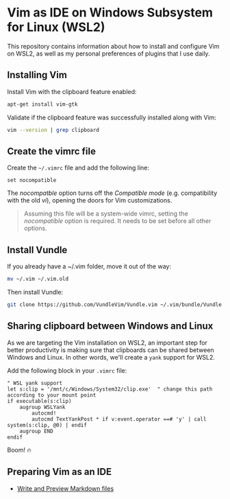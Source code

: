 # Vim as IDE on Windows Subsystem for Linux (WSL2)

This repository contains information about how to install and configure Vim on WSL2, as well as my personal preferences of plugins that I use daily.

## Installing Vim

Install Vim with the clipboard feature enabled:

```sh
apt-get install vim-gtk
```

Validate if the clipboard feature was successfully installed along with Vim:

```sh
vim --version | grep clipboard
```

## Create the vimrc file

Create the `~/.vimrc` file and add the following line:

```vim
set nocompatible
```

The *nocompatble* option turns off the *Compatible mode* (e.g. compatibility with the old *vi*), opening the doors for Vim customizations.

> Assuming this file will be a system-wide vimrc, setting the *nocompatible* option is required. It needs to be set before all other options.

## Install Vundle

If you already have a ~/.vim folder, move it out of the way:

```sh
mv ~/.vim ~/.vim.old
```

Then install Vundle:

```sh
git clone https://github.com/VundleVim/Vundle.vim ~/.vim/bundle/Vundle.vim
```

## Sharing clipboard between Windows and Linux

As we are targeting the Vim installation on WSL2, an important step for better productivity is making sure that clipboards can be shared between Windows and Linux. In other words, we'll create a `yank` support for WSL2.

Add the following block in your `.vimrc` file:

```vim
" WSL yank support
let s:clip = '/mnt/c/Windows/System32/clip.exe'  " change this path according to your mount point
if executable(s:clip)
    augroup WSLYank
        autocmd!
        autocmd TextYankPost * if v:event.operator ==# 'y' | call system(s:clip, @0) | endif
    augroup END
endif
```

Boom! 🔥 

## Preparing Vim as an IDE

* [Write and Preview Markdown files](./docs/markdown.md)
